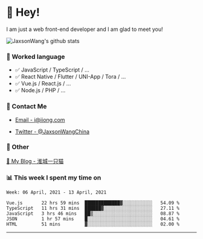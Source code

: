 # 👋 Hey!

I am just a web front-end developer and I am glad to meet you!

![JaxsonWang's github stats](https://github-readme-stats.vercel.app/api?username=JaxsonWang&&show_icons=true&&title_color=1abc9c&&icon_color=1abc9c)


### 📝 Worked language

- ✅ JavaScript / TypeScript / ...
- ✅ React Native / Flutter / UNI-App / Tora / ...
- ✅ Vue.js / React.js / ...
- ✅ Node.js / PHP / ...

### 📮 Contact Me

- [Email - i@iiong.com](mailto:i@iiong.com)

- [Twitter - @JaxsonWangChina](https://twitter.com/JaxsonWangChina)

### 🤪 Other

[📌 My Blog - 淮城一只猫](https://iiong.com)

### 📊 This week I spent my time on

<!--START_SECTION:waka-->
```text
Week: 06 April, 2021 - 13 April, 2021

Vue.js       22 hrs 59 mins  █████████████▓░░░░░░░░░░░   54.09 % 
TypeScript   11 hrs 31 mins  ██████▓░░░░░░░░░░░░░░░░░░   27.11 % 
JavaScript   3 hrs 46 mins   ██▒░░░░░░░░░░░░░░░░░░░░░░   08.87 % 
JSON         1 hr 57 mins    █░░░░░░░░░░░░░░░░░░░░░░░░   04.61 % 
HTML         51 mins         ▓░░░░░░░░░░░░░░░░░░░░░░░░   02.00 % 
```
<!--END_SECTION:waka-->

---
